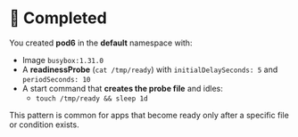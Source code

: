 # 🎉 Completed

You created **pod6** in the **default** namespace with:
- Image `busybox:1.31.0`
- A **readinessProbe** (`cat /tmp/ready`) with `initialDelaySeconds: 5` and `periodSeconds: 10`
- A start command that **creates the probe file** and idles:
  - `touch /tmp/ready && sleep 1d`

This pattern is common for apps that become ready only after a specific file or condition exists.

